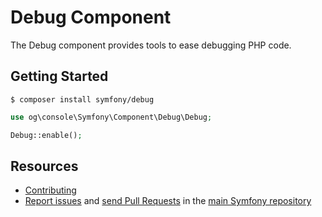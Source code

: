 Debug Component
===============

The Debug component provides tools to ease debugging PHP code.

Getting Started
---------------

```
$ composer install symfony/debug
```

```php
use og\console\Symfony\Component\Debug\Debug;

Debug::enable();
```

Resources
---------

  * [Contributing](https://symfony.com/doc/current/contributing/index.html)
  * [Report issues](https://github.com/symfony/symfony/issues) and
    [send Pull Requests](https://github.com/symfony/symfony/pulls)
    in the [main Symfony repository](https://github.com/symfony/symfony)
